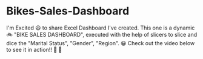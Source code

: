 # Bikes-Sales-Dashboard
I'm Excited 😃 to share Excel Dashboard I've created. This one is a dynamic 🚲 "BIKE SALES DASHBOARD", executed with the help of slicers to slice and dice the "Marital Status", "Gender", "Region". 😀 Check out the video below to see it in action!! 🎥 🎉
